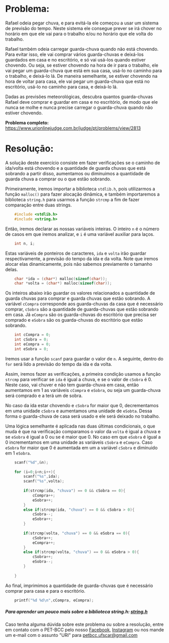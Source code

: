 # Problema:

Rafael odeia pegar chuva, e para evitá-la ele começou a usar um sistema de previsão do tempo. Neste sistema ele consegue prever se irá chover no horário em que ele vai para o trabalho e/ou no horário que ele volta do
trabalho.

Rafael também odeia carregar guarda-chuva quando não está chovendo. Para evitar isso, ele vai comprar vários guarda-chuvas e deixá-los guardados em casa e no escritório, e só vai usá-los quando estiver chovendo. Ou seja, se estiver chovendo na hora de ir para o trabalho, ele vai pegar um guarda-chuva que está em sua casa, usá-lo no caminho para o trabalho, e deixá-lo lá. De maneira semelhante, se estiver chovendo na hora de voltar para casa, ele vai pegar um guarda-chuva que está no escritório, usá-lo no caminho para casa, e deixá-lo lá.

Dadas as previsões meteorológicas, descubra quantos guarda-chuvas Rafael deve comprar e guardar em casa e no escritório, de modo que ele nunca se molhe e nunca precise carregar o guarda-chuva quando não estiver chovendo.
 
**Problema completo:** https://www.urionlinejudge.com.br/judge/pt/problems/view/2813

# Resoluçāo:

A solução deste exercício consiste em fazer verificações se o caminho de ida/volta está chovendo e a quantidade de guarda chuvas que está sobrando a partir disso, aumentamos ou diminuimos a quantidade de guarda chuva a comprar ou o que estão sobrando.


Primeiramente, iremos importar a biblioteca `stdlib.h`, pois utilizarmos a função `malloc()` para fazer alocação dinâmica, e também importaremos a biblioteca `string.h` para usarmos a função `strcmp` a fim de fazer comparação entre duas strings.

```c
    #include <stdlib.h>
    #include <string.h>
```

Então, iremos declarar as nossas variáveis inteiras. O inteiro `n` é o número de casos em que iremos analizar, e `i` é uma variável auxiliar para laços.

```c
    int n, i;
```

Estas variáveis de ponteiros de caracteres, `ida` e `volta` irão guardar respectivamente, a previsão do tempo da ida e da volta. Note que iremos alocar elas dinamicamente, pois não sabemos previamente o tamanho delas.

```c
    char *ida = (char*) malloc(sizeof(char));
    char *volta = (char*) malloc(sizeof(char));
```
Os inteiros abaixo irão guardar os valores relacionados a quantidade de guarda chuvas para comprar e guarda chuvas que estão sobrando. A variável `cCompra` corresponde aos guarda-chuvas da casa que é necessário comprar, `cSobra` são a quantidade de guarda-chuvas que estão sobrando em casa. Já `eCompra` são os guarda-chuvas do escritório que precisa ser comprado e `eSobra` são os guarda-chuvas do escritório que estão sobrando.

```c
    int cCompra = 0;
    int cSobra = 0;
    int eCompra = 0;
    int eSobra = 0;
```

Iremos usar a função `scanf` para guardar o valor de `n`. A seguinte, dentro do `for` será lido a previsão do tempo da ida e da volta. 

Assim, iremos fazer as verificações, a primeira condição usamos a função `strcmp` para verificar se `ida` é igual a chuva, e se o valor de `cSobra` é 0. Neste caso, vai chuver e não tem guarda-chuva em casa, então aumentamos em 1 as variáveis `cCompra` e `eSobra`, ou seja um guarda-chuva será comprado e a terá um de sobra.

No caso da ida estar chovendo e `cSobra` for maior que 0, decrementamos em uma unidade `cSobra` e aumentamos uma unidade de `eSobta`. Dessa forma o guarda-chuva de casa será usado e ele será deixado no trabalho.

Uma lógica semelhante é aplicada nas duas últimas condicionais, o que muda é que na verificação comparamos o valor da `volta` é igual a chuva e se `eSobra` é igual a 0 ou se é maior que 0. No caso em que `eSobra` é igual a 0 incrementamos em uma unidade as variáveis `cSobra` e `eCompra`. Caso `eSobra` for maior que 0 é aumentada em um a variável `cSobra` e diminuido em 1 `eSobra`.

```c
    scanf("%d",&n);
    
    for (i=0;i<n;i++){
        scanf("%s",ida);
        scanf("%s",volta);
   
        if(strcmp(ida, "chuva") == 0 && cSobra == 0){
            cCompra++;
            eSobra++;
        }
        else if(strcmp(ida, "chuva") == 0 && cSobra > 0){
            cSobra--;
            eSobra++;
        }
        
        if(strcmp(volta, "chuva") == 0 && eSobra == 0){
            cSobra++;
            eCompra++;  
        }
        else if(strcmp(volta, "chuva") == 0 && eSobra > 0){
            cSobra++;
            eSobra--; 
        }
    
    }
```

Ao final, imprimimos a quantidade de guarda-chuvas que é necessário comprar para casa e para o escritório.

```c
    printf("%d %d\n",cCompra, eCompra);
```


##### Para aprender um pouco mais sobre a biblioteca string.h: [string.h](http://linguagemc.com.br/a-biblioteca-string-h/)
 
Caso tenha alguma dúvida sobre este problema ou sobre a resolução, entre em contato com o PET-BCC pelo nosso
[Facebook](https://www.facebook.com/petbcc/),
[Instagram](https://www.instagram.com/petbcc.ufscar/)
ou nos mande um e-mail com o assunto "URI" para  petbcc.ufscar@gmail.com
